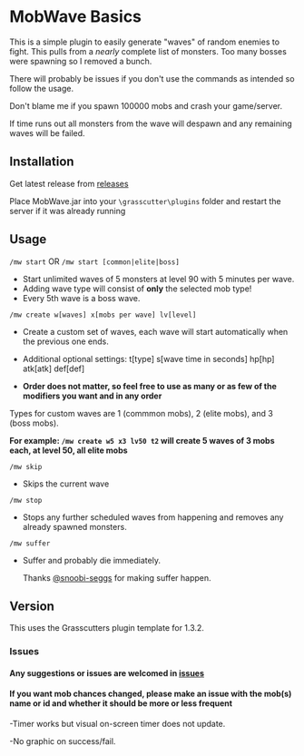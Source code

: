 # MobWave Basics

This is a simple plugin to easily generate "waves" of random enemies to fight.
This pulls from a *nearly* complete list of monsters. Too many bosses were spawning so I removed a bunch.

There will probably be issues if you don't use the commands as intended so follow the usage.

Don't blame me if you spawn 100000 mobs and crash your game/server.

If time runs out all monsters from the wave will despawn and any remaining waves will be failed.

## Installation

Get latest release from [releases](https://github.com/NotThorny/MobWave/releases)

Place MobWave.jar into your `\grasscutter\plugins` folder and restart the server if it was already running

## Usage

 `/mw start` OR `/mw start [common|elite|boss]`

   - Start unlimited waves of 5 monsters at level 90 with 5 minutes per wave.
   - Adding wave type will consist of **only** the selected mob type!
   - Every 5th wave is a boss wave.
   
 `/mw create w[waves] x[mobs per wave] lv[level]`

   - Create a custom set of waves, each wave will start automatically when the previous one ends.

   - Additional optional settings: t[type] s[wave time in seconds] hp[hp] atk[atk] def[def]
   - **Order does not matter, so feel free to use as many or as few of the modifiers you want and in any order**

   Types for custom waves are 1 (commmon mobs), 2 (elite mobs), and 3 (boss mobs). 

   **For example: `/mw create w5 x3 lv50 t2` will create 5 waves of 3 mobs each, at level 50, all elite mobs**

`/mw skip`
- Skips the current wave

`/mw stop`
- Stops any further scheduled waves from happening and removes any already spawned monsters.

`/mw suffer`
- Suffer and probably die immediately.

  Thanks [@snoobi-seggs](https://github.com/snoobi-seggs) for making suffer happen.

## Version

This uses the Grasscutters plugin template for 1.3.2.

### Issues

#### Any suggestions or issues are welcomed in [issues](https://github.com/NotThorny/MobWave/issues)

#### If you want mob chances changed, please make an issue with the mob(s) name or id and whether it should be more or less frequent

-Timer works but visual on-screen timer does not update.

-No graphic on success/fail.
